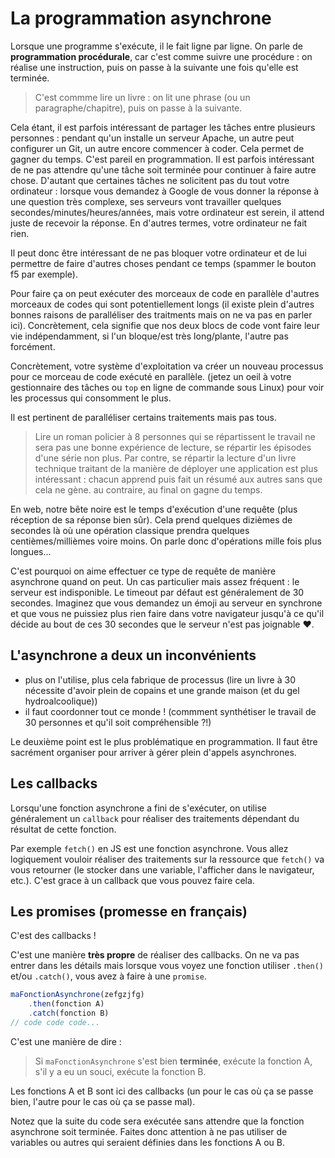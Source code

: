 # La programmation asynchrone

Lorsque une programme s'exécute, il le fait ligne par ligne. On parle de **programmation procédurale**, car c'est comme suivre une procédure : on réalise une instruction, puis on passe à la suivante une fois qu'elle est terminée.

> C'est commme lire un livre : on lit une phrase (ou un paragraphe/chapitre), puis on passe à la suivante.

Cela étant, il est parfois intéressant de partager les tâches entre plusieurs personnes : pendant qu'un installe un serveur Apache, un autre peut configurer un Git, un autre encore commencer à coder. Cela permet de gagner du temps. C'est pareil en programmation. Il est parfois intéressant de ne pas attendre qu'une tâche soit terminée pour continuer à faire autre chose. D'autant que certaines tâches ne solicitent pas du tout votre ordinateur : lorsque vous demandez à Google de vous donner la réponse à une question très complexe, ses serveurs vont travailler quelques secondes/minutes/heures/années, mais votre ordinateur est serein, il attend juste de recevoir la réponse. En d'autres termes, votre ordinateur ne fait rien.

Il peut donc être intéressant de ne pas bloquer votre ordinateur et de lui permettre de faire d'autres choses pendant ce temps (spammer le bouton f5 par exemple).

Pour faire ça on peut exécuter des morceaux de code en parallèle d'autres morceaux de codes qui sont potentiellement longs (il existe plein d'autres bonnes raisons de paralléliser des traitments mais on ne va pas en parler ici). Concrètement, cela signifie que nos deux blocs de code vont faire leur vie indépendamment, si l'un bloque/est très long/plante, l'autre pas forcément.

Concrètement, votre système d'exploitation va créer un nouveau processus pour ce morceau de code exécuté en parallèle. (jetez un oeil à votre gestionnaire des tâches ou `top` en ligne de commande sous Linux) pour voir les processus qui consomment le plus.

Il est pertinent de paralléliser certains traitements mais pas tous.

> Lire un roman policier à 8 personnes qui se répartissent le travail ne sera pas une bonne expérience de lecture, se répartir les épisodes d'une série non plus. Par contre, se répartir la lecture d'un livre technique traitant de la manière de déployer une application est plus intéressant : chacun apprend puis fait un résumé aux autres sans que cela ne gène. au contraire, au final on gagne du temps.

En web, notre bête noire est le temps d'exécution d'une requête (plus réception de sa réponse bien sûr). Cela prend quelques dizièmes de secondes là où une opération classique prendra quelques centièmes/millièmes voire moins. On parle donc d'opérations mille fois plus longues...

C'est pourquoi on aime effectuer ce type de requête de manière asynchrone quand on peut. Un cas particulier mais assez fréquent : le serveur est indisponible. Le timeout par défaut est généralement de 30 secondes. Imaginez que vous demandez un émoji au serveur en synchrone et que vous ne puissiez plus rien faire dans votre navigateur jusqu'à ce qu'il décide au bout de ces 30 secondes que le serveur n'est pas joignable :heart:.

## L'asynchrone a deux un inconvénients

- plus on l'utilise, plus cela fabrique de processus (lire un livre à 30 nécessite d'avoir plein de copains et une grande maison (et du gel hydroalcoolique))
- il faut coordonner tout ce monde ! (commment synthétiser le travail de 30 personnes et qu'il soit compréhensible ?!)

Le deuxième point est le plus problématique en programmation. Il faut être sacrément organiser pour arriver à gérer plein d'appels asynchrones.

## Les callbacks

Lorsqu'une fonction asynchrone a fini de s'exécuter, on utilise généralement un `callback` pour réaliser des traitements dépendant du résultat de cette fonction.

Par exemple `fetch()` en JS est une fonction asynchrone. Vous allez logiquement vouloir réaliser des traitements sur la ressource que `fetch()` va vous retourner (le stocker dans une variable, l'afficher dans le navigateur, etc.). C'est grace à un callback que vous pouvez faire cela.

## Les promises (promesse en français)

C'est des callbacks !

C'est une manière **très propre** de réaliser des callbacks.
On ne va pas entrer dans les détails mais lorsque vous voyez une fonction utiliser `.then()` et/ou `.catch()`, vous avez à faire à une `promise`.

```javascript
maFonctionAsynchrone(zefgzjfg)
    .then(fonction A)
    .catch(fonction B)
// code code code...
```

C'est une manière de dire :

> Si `maFonctionAsynchrone` s'est bien **terminée**, exécute la fonction A, s'il y a eu un souci, exécute la fonction B.

Les fonctions A et B sont ici des callbacks (un pour le cas où ça se passe bien, l'autre pour le cas où ça se passe mal).

Notez que la suite du code sera exécutée sans attendre que la fonction asynchrone soit terminée. Faites donc attention à ne pas utiliser de variables ou autres qui seraient définies dans les fonctions A ou B.
